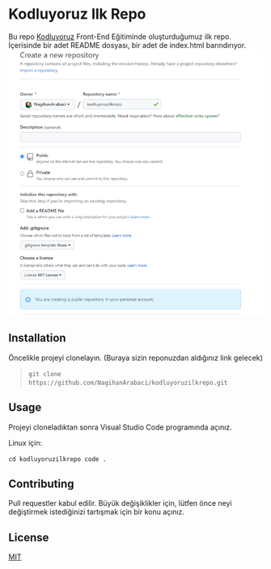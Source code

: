 # Kodluyoruz Ilk Repo

Bu repo [Kodluyoruz](https://www.kodluyoruz.org/) Front-End Eğitiminde oluşturduğumuz ilk repo. İçerisinde bir adet README dosyası, bir adet de index.html barındırıyor.
![](https://github.com/NagihanArabaci/kodluyoruzilkrepo/blob/main/figures/readme.png)

## Installation
Öncelikle projeyi clonelayın. (Buraya sizin reponuzdan aldığınız link gelecek)

> ` git clone https://github.com/NagihanArabaci/kodluyoruzilkrepo.git `

## Usage
Projeyi cloneladıktan sonra Visual Studio Code programında açınız.

Linux için:

```cd kodluyoruzilkrepo code .```


## Contributing
Pull requestler kabul edilir. Büyük değişiklikler için, lütfen önce neyi değiştirmek istediğinizi tartışmak için bir konu açınız.

## License
[MIT](https://choosealicense.com/licenses/mit/)